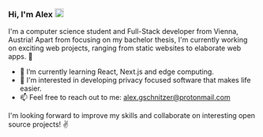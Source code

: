 ### Hi, I'm Alex <img src="https://raw.githubusercontent.com/MartinHeinz/MartinHeinz/master/wave.gif" width="18px">

I'm a computer science student and Full-Stack developer from Vienna, Austria! Apart from focusing on my bachelor thesis, I'm currently working on exciting web projects, ranging from static websites to elaborate web apps. 🔭  

- 🌱 I’m currently learning React, Next.js and edge computing.
- 💬 I'm interested in developing privacy focused software that makes life easier.    
- 📫 Feel free to reach out to me: [alex.gschnitzer@protonmail.com](mailto:alex.gschnitzer@protonmail.com)

I'm looking forward to improve my skills and collaborate on interesting open source projects! :v: 

<!--
Here are some ideas to get you started:
- 🔭 I’m currently working on ...
- 🌱 I’m currently learning ...
- 👯 I’m looking to collaborate on ...
- 🤔 I’m looking for help with ...
- 💬 Ask me about ...
- 📫 How to reach me: ...
- 😄 Pronouns: ...
- ⚡ Fun fact: ...
-->
